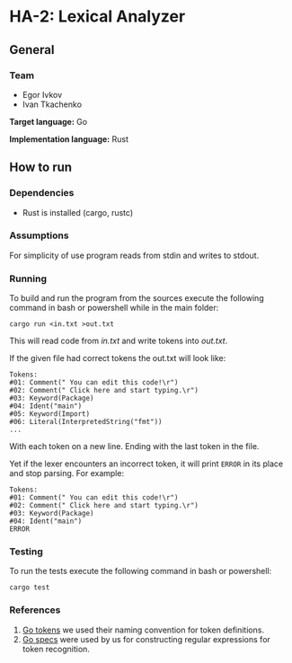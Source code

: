 HA-2: Lexical Analyzer
======================
General
-------
### Team
* Egor Ivkov
* Ivan Tkachenko

**Target language:** Go

**Implementation language:** Rust

How to run
----------
### Dependencies
* Rust is installed (cargo, rustc)
### Assumptions
For simplicity of use program reads from stdin and writes to stdout.
### Running
To build and run the program from the sources execute the following command in bash or powershell while in the main folder:

    cargo run <in.txt >out.txt

This will read code from *in.txt* and write tokens into *out.txt*.

If the given file had correct tokens the out.txt will look like:

    Tokens:
    #01: Comment(" You can edit this code!\r")
    #02: Comment(" Click here and start typing.\r")
    #03: Keyword(Package)
    #04: Ident("main")
    #05: Keyword(Import)
    #06: Literal(InterpretedString("fmt"))
    ...
With each token on a new line. Ending with the last token in the file.

Yet if the lexer encounters an incorrect token, it will print `ERROR` in its place and stop parsing. For example:

    Tokens:
    #01: Comment(" You can edit this code!\r")
    #02: Comment(" Click here and start typing.\r")
    #03: Keyword(Package)
    #04: Ident("main")
    ERROR

### Testing
To run the tests execute the following command in bash or powershell:

    cargo test

### References
1) [Go tokens](https://golang.org/src/go/token/token.go) we used their naming convention for token definitions.
2) [Go specs](https://golang.org/ref/spec) were used by us for constructing regular expressions for token recognition.
